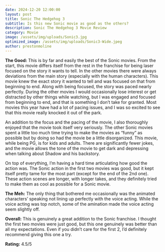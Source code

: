 ```yaml
---
date: 2024-12-20 12:00:00
layout: post
title: Sonic The Hedgehog 3
subtitle: Is this new Sonic movie as good as the others?
description: Sonic The Hedgehog 3 Movie Review
category: Movie
image: /assets/img/uploads/Sonic3.jpg
optimized_image: /assets/img/uploads/Sonic3-Wide.jpeg
author: prestonmoline
---
```


**The Good:**
This is by far and easily the best of the Sonic movies. From the start, this movie differs itself from the rest in the franchise for being laser focused on the story it wants to tell. In the other movies there were always deviations from the main story (especially with the human characters). This movie knew the exact story it wanted to tell and was focused on that from beginning to end. Along with being focused, the story was paced nearly perfectly. During the other movies I would occasionally lose interest or get distracted by other things while watching, but I was engaged and focused from beginning to end, and that is something I don’t take for granted. Most movies this year have had a lot of pacing issues, and I was so excited to see that this movie really knocked it out of the park.

An addition to the focus and the pacing of the movie, I also thoroughly enjoyed that the movie took itself very seriously. The other Sonic movies spent a little too much time trying to make the movies as “funny” as possible but by doing so had the movie be a little disorganized. This movie, while being PG, is for kids and adults. There are significantly fewer jokes, and the movie allows the tone of the movie to get dark and depressing when talking about Shadow and his backstory.

On top of everything, I’m having a hard time articulating how good the action was. The Sonic action in the first two movies was good, but it kept itself pretty tame for the most part (except for the end of the 2nd one). These action scenes are longer, with longer takes, and they definitely tried to make them as cool as possible for a Sonic movie. 


**The Meh:**
The only thing that bothered me occasionally was the animated characters’ speaking not lining up perfectly with the voice acting. While the voice acting was top notch, some of the amination made the voice acting seem slightly off.


**Overall:**
This is genuinely a great addition to the Sonic franchise. I thought the first two movies were just good, but this one genuinely was better than all my expectations. Even if you didn’t care for the first 2, I’d definitely recommend giving this one a try.


**Rating:**
4.5/5
